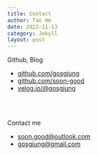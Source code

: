 ```yaml
---
title: Contact
author: Tao He
date: 2022-11-13
category: Jekyll
layout: post
---
```


Github, Blog
- [github.com/gosgjung](https://github.com/gosgjung)
- [github.com/soon-good](https://github.com/soon-good)
- [velog.io/@gosgjung](https://velog.io/@gosgjung)
<br>
<br>

Contact me
- soon.good@outlook.com
- gosgjung@gmail.com